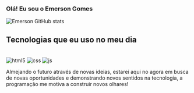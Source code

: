### Olá! Eu sou o Emerson Gomes 

![Emerson GitHub stats](https://github-readme-stats.vercel.app/api?username=codelikerz&show_icons=true&theme=dracula)

## Tecnologias que eu uso no meu dia

<div style="display: inline-block"><br/>
	<img align="center" alt="html5" src="https://img.shields.io/badge/HTML5-E34F26?style=for-the-badge&logo=html5&logoColor=white" />
	<img align="center" alt="css" src="https://img.shields.io/badge/CSS3-1572B6?style=for-the-badge&logo=css3&logoColor=white" />
	<img align="center" alt="js" src="https://img.shields.io/badge/JavaScript-F7DF1E?style=for-the-badge&logo=javascript&logoColor=black" />

</div><br/>

Almejando o futuro através de novas ideias, estarei aqui no agora em busca de novas oportunidades e demonstrando novos sentidos na tecnologia, a programação me motiva a construir novos olhares!
